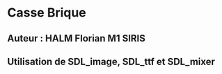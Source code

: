 # Casse Brique

## Auteur : HALM Florian M1 SIRIS

## Utilisation de SDL_image, SDL_ttf et SDL_mixer